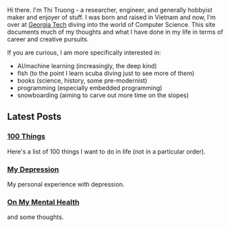 Hi there. I'm Thi Truong - a researcher, engineer, and generally hobbyist maker and enjoyer of stuff. 
I was born and raised in Vietnam and now, I’m over at [Georgia Tech](https://www.gatech.edu/) diving into the world of Computer Science. This site documents much of my thoughts and what I have done in my life in terms of career and creative pursuits.

If you are curious, I am more specifically interested in:
- AI/machine learning (increasingly, the deep kind)
- fish (to the point I learn scuba diving just to see more of them)
- books (science, history, some pre-modernist)
- programming (especially embedded programming)
- snowboarding (aiming to carve out more time on the slopes)

## Latest Posts

### [100 Things](https://www.about-thi.com/100things.html)
Here's a list of 100 things I want to do in life (not in a particular order).
### [My Depression](https://www.about-thi.com/myMental.html)
My personal experience with depression.
### [On My Mental Health](https://www.about-thi.com/Depression101.html)
and some thoughts.
